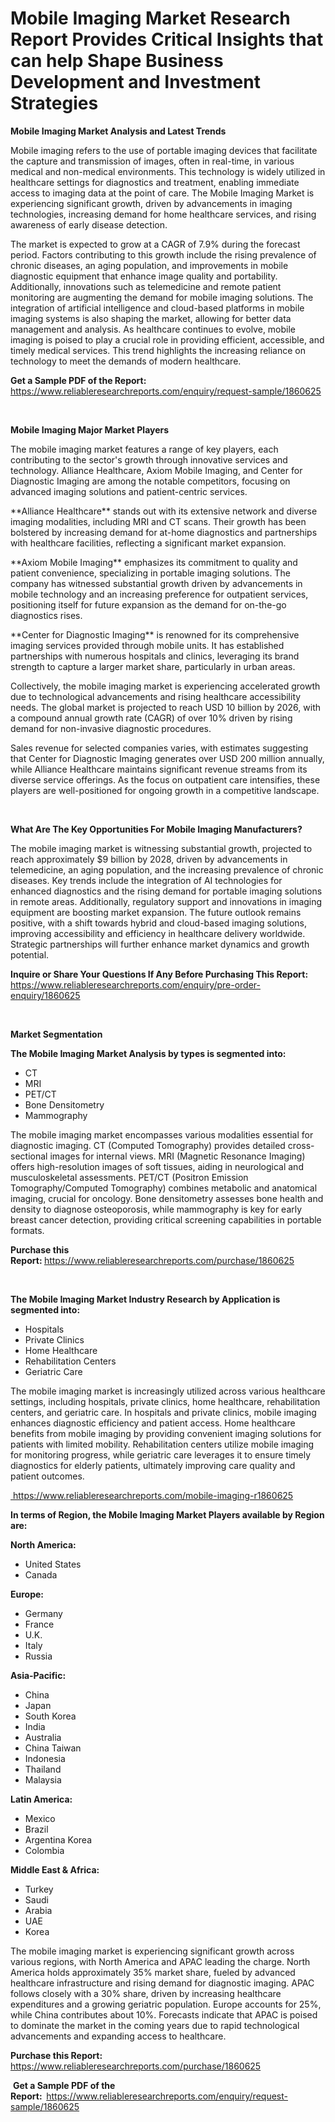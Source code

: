 <p><h1>Mobile Imaging Market Research Report Provides Critical Insights that can help Shape Business Development and Investment Strategies</h1></p><p><strong>Mobile Imaging Market Analysis and Latest Trends</strong></p>
<p><p>Mobile imaging refers to the use of portable imaging devices that facilitate the capture and transmission of images, often in real-time, in various medical and non-medical environments. This technology is widely utilized in healthcare settings for diagnostics and treatment, enabling immediate access to imaging data at the point of care. The Mobile Imaging Market is experiencing significant growth, driven by advancements in imaging technologies, increasing demand for home healthcare services, and rising awareness of early disease detection.</p><p>The market is expected to grow at a CAGR of 7.9% during the forecast period. Factors contributing to this growth include the rising prevalence of chronic diseases, an aging population, and improvements in mobile diagnostic equipment that enhance image quality and portability. Additionally, innovations such as telemedicine and remote patient monitoring are augmenting the demand for mobile imaging solutions. The integration of artificial intelligence and cloud-based platforms in mobile imaging systems is also shaping the market, allowing for better data management and analysis. As healthcare continues to evolve, mobile imaging is poised to play a crucial role in providing efficient, accessible, and timely medical services. This trend highlights the increasing reliance on technology to meet the demands of modern healthcare.</p></p>
<p><strong>Get a Sample PDF of the Report:&nbsp;</strong> <a href="https://www.reliableresearchreports.com/enquiry/request-sample/1860625?utm_campaign=40&utm_medium=2&utm_source=Github&utm_content=ia&utm_term=13042025&utm_id=mobile-imaging">https://www.reliableresearchreports.com/enquiry/request-sample/1860625</a></p>
<p>&nbsp;</p>
<p><strong>Mobile Imaging Major Market Players</strong></p>
<p><p>The mobile imaging market features a range of key players, each contributing to the sector's growth through innovative services and technology. Alliance Healthcare, Axiom Mobile Imaging, and Center for Diagnostic Imaging are among the notable competitors, focusing on advanced imaging solutions and patient-centric services.</p><p>**Alliance Healthcare** stands out with its extensive network and diverse imaging modalities, including MRI and CT scans. Their growth has been bolstered by increasing demand for at-home diagnostics and partnerships with healthcare facilities, reflecting a significant market expansion.</p><p>**Axiom Mobile Imaging** emphasizes its commitment to quality and patient convenience, specializing in portable imaging solutions. The company has witnessed substantial growth driven by advancements in mobile technology and an increasing preference for outpatient services, positioning itself for future expansion as the demand for on-the-go diagnostics rises.</p><p>**Center for Diagnostic Imaging** is renowned for its comprehensive imaging services provided through mobile units. It has established partnerships with numerous hospitals and clinics, leveraging its brand strength to capture a larger market share, particularly in urban areas.</p><p>Collectively, the mobile imaging market is experiencing accelerated growth due to technological advancements and rising healthcare accessibility needs. The global market is projected to reach USD 10 billion by 2026, with a compound annual growth rate (CAGR) of over 10% driven by rising demand for non-invasive diagnostic procedures.</p><p>Sales revenue for selected companies varies, with estimates suggesting that Center for Diagnostic Imaging generates over USD 200 million annually, while Alliance Healthcare maintains significant revenue streams from its diverse service offerings. As the focus on outpatient care intensifies, these players are well-positioned for ongoing growth in a competitive landscape.</p></p>
<p>&nbsp;</p>
<p><strong>What Are The Key Opportunities For Mobile Imaging Manufacturers?</strong></p>
<p><p>The mobile imaging market is witnessing substantial growth, projected to reach approximately $9 billion by 2028, driven by advancements in telemedicine, an aging population, and the increasing prevalence of chronic diseases. Key trends include the integration of AI technologies for enhanced diagnostics and the rising demand for portable imaging solutions in remote areas. Additionally, regulatory support and innovations in imaging equipment are boosting market expansion. The future outlook remains positive, with a shift towards hybrid and cloud-based imaging solutions, improving accessibility and efficiency in healthcare delivery worldwide. Strategic partnerships will further enhance market dynamics and growth potential.</p></p>
<p><strong>Inquire or Share Your Questions If Any Before Purchasing This Report:</strong> <a href="https://www.reliableresearchreports.com/enquiry/pre-order-enquiry/1860625?utm_campaign=40&utm_medium=2&utm_source=Github&utm_content=ia&utm_term=13042025&utm_id=mobile-imaging">https://www.reliableresearchreports.com/enquiry/pre-order-enquiry/1860625</a></p>
<p>&nbsp;</p>
<p><strong>Market Segmentation</strong></p>
<p><strong>The Mobile Imaging Market Analysis by types is segmented into:</strong></p>
<p><ul><li>CT</li><li>MRI</li><li>PET/CT</li><li>Bone Densitometry</li><li>Mammography</li></ul></p>
<p><p>The mobile imaging market encompasses various modalities essential for diagnostic imaging. CT (Computed Tomography) provides detailed cross-sectional images for internal views. MRI (Magnetic Resonance Imaging) offers high-resolution images of soft tissues, aiding in neurological and musculoskeletal assessments. PET/CT (Positron Emission Tomography/Computed Tomography) combines metabolic and anatomical imaging, crucial for oncology. Bone densitometry assesses bone health and density to diagnose osteoporosis, while mammography is key for early breast cancer detection, providing critical screening capabilities in portable formats.</p></p>
<p><strong>Purchase this Report:&nbsp;</strong><a href="https://www.reliableresearchreports.com/purchase/1860625?utm_campaign=40&utm_medium=2&utm_source=Github&utm_content=ia&utm_term=13042025&utm_id=mobile-imaging">https://www.reliableresearchreports.com/purchase/1860625</a></p>
<p>&nbsp;</p>
<p><strong>The Mobile Imaging Market Industry Research by Application is segmented into:</strong></p>
<p><ul><li>Hospitals</li><li>Private Clinics</li><li>Home Healthcare</li><li>Rehabilitation Centers</li><li>Geriatric Care</li></ul></p>
<p><p>The mobile imaging market is increasingly utilized across various healthcare settings, including hospitals, private clinics, home healthcare, rehabilitation centers, and geriatric care. In hospitals and private clinics, mobile imaging enhances diagnostic efficiency and patient access. Home healthcare benefits from mobile imaging by providing convenient imaging solutions for patients with limited mobility. Rehabilitation centers utilize mobile imaging for monitoring progress, while geriatric care leverages it to ensure timely diagnostics for elderly patients, ultimately improving care quality and patient outcomes.</p></p>
<p><a href="https://www.reliableresearchreports.com/mobile-imaging-r1860625?utm_campaign=40&utm_medium=2&utm_source=Github&utm_content=ia&utm_term=13042025&utm_id=mobile-imaging">&nbsp;https://www.reliableresearchreports.com/mobile-imaging-r1860625</a></p>
<p><strong>In terms of Region, the Mobile Imaging Market Players available by Region are:</strong></p>
<p>
    <p> <strong> North America: </strong>
        <ul>
            <li>United States</li>
            <li>Canada</li>
        </ul>
        </p> 
    <p> <strong> Europe: </strong>
        <ul>
            <li>Germany</li>
            <li>France</li>
            <li>U.K.</li>
            <li>Italy</li>
            <li>Russia</li>
        </ul>
        </p> 
    <p> <strong> Asia-Pacific: </strong>
        <ul>
            <li>China</li>
            <li>Japan</li>
            <li>South Korea</li>
            <li>India</li>
            <li>Australia</li>
            <li>China Taiwan</li>
            <li>Indonesia</li>
            <li>Thailand</li>
            <li>Malaysia</li>
        </ul>
        </p> 
    <p> <strong> Latin America: </strong>
        <ul>
            <li>Mexico</li>
            <li>Brazil</li>
            <li>Argentina Korea</li>
            <li>Colombia</li>
        </ul>
        </p> 
    <p> <strong> Middle East & Africa: </strong>
        <ul>
            <li>Turkey</li>
            <li>Saudi</li>
            <li>Arabia</li>
            <li>UAE</li>
            <li>Korea</li>
        </ul>
    </p>
    </p>
<p><p>The mobile imaging market is experiencing significant growth across various regions, with North America and APAC leading the charge. North America holds approximately 35% market share, fueled by advanced healthcare infrastructure and rising demand for diagnostic imaging. APAC follows closely with a 30% share, driven by increasing healthcare expenditures and a growing geriatric population. Europe accounts for 25%, while China contributes about 10%. Forecasts indicate that APAC is poised to dominate the market in the coming years due to rapid technological advancements and expanding access to healthcare.</p></p>
<p><strong>Purchase this Report: </strong><a href="https://www.reliableresearchreports.com/purchase/1860625?utm_campaign=40&utm_medium=2&utm_source=Github&utm_content=ia&utm_term=13042025&utm_id=mobile-imaging">https://www.reliableresearchreports.com/purchase/1860625</a></p>
<p>&nbsp;<strong>Get a Sample PDF of the Report:&nbsp;&nbsp;</strong><a href="https://www.reliableresearchreports.com/enquiry/request-sample/1860625?utm_campaign=40&utm_medium=2&utm_source=Github&utm_content=ia&utm_term=13042025&utm_id=mobile-imaging">https://www.reliableresearchreports.com/enquiry/request-sample/1860625</a></p>
<p><strong></strong></p>
<p><p></p><p></p><p></p></p>